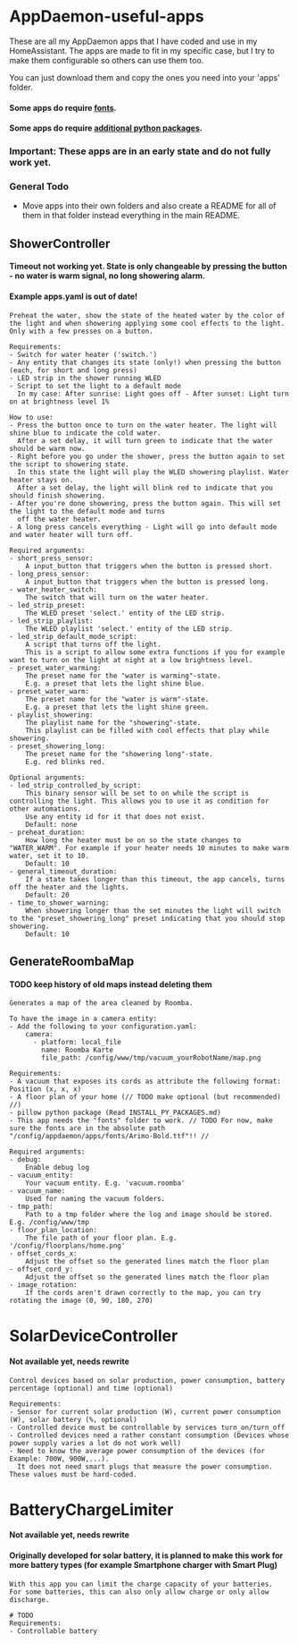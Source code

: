 # AppDaemon-useful-apps
These are all my AppDaemon apps that I have coded and use in my HomeAssistant.
The apps are made to fit in my specific case, but I try to make them configurable so others can use them too.

You can just download them and copy the ones you need into your 'apps' folder.

#### Some apps do require [fonts](apps/fonts/README.md).
#### Some apps do require [additional python packages](INSTALL_PY_PACKAGES.md).

### Important: These apps are in an early state and do not fully work yet.

### General Todo
- Move apps into their own folders and also create a README for all of them in that folder instead everything in the main README.

## ShowerController
#### Timeout not working yet. State is only changeable by pressing the button - no water is warm signal, no long showering alarm.
#### Example apps.yaml is out of date!
    Preheat the water, show the state of the heated water by the color of the light and when showering applying some cool effects to the light.
    Only with a few presses on a button.

    Requirements:
    - Switch for water heater ('switch.')
    - Any entity that changes its state (only!) when pressing the button (each, for short and long press)
    - LED strip in the shower running WLED
    - Script to set the light to a default mode
      In my case: After sunrise: Light goes off - After sunset: Light turn on at brightness level 1%

    How to use:
    - Press the button once to turn on the water heater. The light will shine blue to indicate the cold water.
      After a set delay, it will turn green to indicate that the water should be warm now.
    - Right before you go under the shower, press the button again to set the script to showering state.
      In this state the light will play the WLED showering playlist. Water heater stays on.
      After a set delay, the light will blink red to indicate that you should finish showering.
    - After you're done showering, press the button again. This will set the light to the default mode and turns
      off the water heater.
    - A long press cancels everything - Light will go into default mode and water heater will turn off.

    Required arguments:
    - short_press_sensor:
        A input_button that triggers when the button is pressed short.
    - long_press_sensor:
        A input_button that triggers when the button is pressed long.
    - water_heater_switch:
        The switch that will turn on the water heater.
    - led_strip_preset:
        The WLED preset 'select.' entity of the LED strip.
    - led_strip_playlist:
        The WLED playlist 'select.' entity of the LED strip.
    - led_strip_default_mode_script:
        A script that turns off the light.
        This is a script to allow some extra functions if you for example want to turn on the light at night at a low brightness level.
    - preset_water_warming:
        The preset name for the "water is warming"-state.
        E.g. a preset that lets the light shine blue.
    - preset_water_warm:
        The preset name for the "water is warm"-state.
        E.g. a preset that lets the light shine green.
    - playlist_showering:
        The playlist name for the "showering"-state.
        This playlist can be filled with cool effects that play while showering.
    - preset_showering_long:
        The preset name for the "showering long"-state.
        E.g. red blinks red.

    Optional arguments:
    - led_strip_controlled_by_script:
        This binary sensor will be set to on while the script is controlling the light. This allows you to use it as condition for other automations.
        Use any entity id for it that does not exist.
        Default: none
    - preheat_duration:
        How long the heater must be on so the state changes to "WATER_WARM". For example if your heater needs 10 minutes to make warm water, set it to 10.
        Default: 10
    - general_timeout_duration:
        If a state takes longer than this timeout, the app cancels, turns off the heater and the lights.
        Default: 20
    - time_to_shower_warning:
        When showering longer than the set minutes the light will switch to the "preset_showering_long" preset indicating that you should stop showering.
        Default: 10

## GenerateRoombaMap
#### TODO keep history of old maps instead deleting them
    Generates a map of the area cleaned by Roomba.

    To have the image in a camera entity:
    - Add the following to your configuration.yaml:
        camera:
          - platform: local_file
            name: Roomba Karte
            file_path: /config/www/tmp/vacuum_yourRobotName/map.png

    Requirements:
    - A vacuum that exposes its cords as attribute the following format: Position (x, x, x)
    - A floor plan of your home (// TODO make optional (but recommended) //)
    - pillow python package (Read INSTALL_PY_PACKAGES.md)
    - This app needs the "fonts" folder to work. // TODO For now, make sure the fonts are in the absolute path "/config/appdaemon/apps/fonts/Arimo-Bold.ttf"!! //

    Required arguments:
    - debug:
        Enable debug log
    - vacuum_entity:
        Your vacuum entity. E.g. 'vacuum.roomba'
    - vacuum_name:
        Used for naming the vacuum folders.
    - tmp_path:
        Path to a tmp folder where the log and image should be stored. E.g. /config/www/tmp
    - floor_plan_location:
        The file path of your floor plan. E.g. '/config/floorplans/home.png'
    - offset_cords_x:
        Adjust the offset so the generated lines match the floor plan
    - offset_cord_y:
        Adjust the offset so the generated lines match the floor plan
    - image_rotation:
        If the cords aren't drawn correctly to the map, you can try rotating the image (0, 90, 180, 270)

# SolarDeviceController
#### Not available yet, needs rewrite
    Control devices based on solar production, power consumption, battery percentage (optional) and time (optional)
    
    Requirements:
    - Sensor for current solar production (W), current power consumption (W), solar battery (%, optional)
    - Controlled device must be controllable by services turn_on/turn_off
    - Controlled devices need a rather constant consumption (Devices whose power supply varies a lot do not work well)
    - Need to know the average power consumption of the devices (for Example: 700W, 900W,...).
      It does not need smart plugs that measure the power consumption. These values must be hard-coded.
# BatteryChargeLimiter
#### Not available yet, needs rewrite
#### Originally developed for solar battery, it is planned to make this work for more battery types (for example Smartphone charger with Smart Plug)
    With this app you can limit the charge capacity of your batteries.
    For some batteries, this can also only allow charge or only allow discharge.
    
    # TODO
    Requirements:
    - Controllable battery
